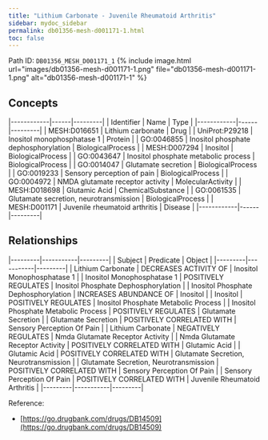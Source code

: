 ```yaml
---
title: "Lithium Carbonate - Juvenile Rheumatoid Arthritis"
sidebar: mydoc_sidebar
permalink: db01356-mesh-d001171-1.html
toc: false 
---
```



Path ID: `DB01356_MESH_D001171_1`
{% include image.html url="images/db01356-mesh-d001171-1.png" file="db01356-mesh-d001171-1.png" alt="db01356-mesh-d001171-1" %}

## Concepts

|------------|------|---------|
| Identifier | Name | Type    |
|------------|------|---------|
| MESH:D016651 | Lithium carbonate | Drug |
| UniProt:P29218 | Inositol monophosphatase 1 | Protein |
| GO:0046855 | Inositol phosphate dephosphorylation | BiologicalProcess |
| MESH:D007294 | Inositol | BiologicalProcess |
| GO:0043647 | Inositol phosphate metabolic process | BiologicalProcess |
| GO:0014047 | Glutamate secretion | BiologicalProcess |
| GO:0019233 | Sensory perception of pain | BiologicalProcess |
| GO:0004972 | NMDA glutamate receptor activity | MolecularActivity |
| MESH:D018698 | Glutamic Acid | ChemicalSubstance |
| GO:0061535 | Glutamate secretion, neurotransmission | BiologicalProcess |
| MESH:D001171 | Juvenile rheumatoid arthritis | Disease |
|------------|------|---------|

## Relationships

|---------|-----------|---------|
| Subject | Predicate | Object  |
|---------|-----------|---------|
| Lithium Carbonate | DECREASES ACTIVITY OF | Inositol Monophosphatase 1 |
| Inositol Monophosphatase 1 | POSITIVELY REGULATES | Inositol Phosphate Dephosphorylation |
| Inositol Phosphate Dephosphorylation | INCREASES ABUNDANCE OF | Inositol |
| Inositol | POSITIVELY REGULATES | Inositol Phosphate Metabolic Process |
| Inositol Phosphate Metabolic Process | POSITIVELY REGULATES | Glutamate Secretion |
| Glutamate Secretion | POSITIVELY CORRELATED WITH | Sensory Perception Of Pain |
| Lithium Carbonate | NEGATIVELY REGULATES | Nmda Glutamate Receptor Activity |
| Nmda Glutamate Receptor Activity | POSITIVELY CORRELATED WITH | Glutamic Acid |
| Glutamic Acid | POSITIVELY CORRELATED WITH | Glutamate Secretion, Neurotransmission |
| Glutamate Secretion, Neurotransmission | POSITIVELY CORRELATED WITH | Sensory Perception Of Pain |
| Sensory Perception Of Pain | POSITIVELY CORRELATED WITH | Juvenile Rheumatoid Arthritis |
|---------|-----------|---------|

Reference: 
  - [https://go.drugbank.com/drugs/DB14509](https://go.drugbank.com/drugs/DB14509)
